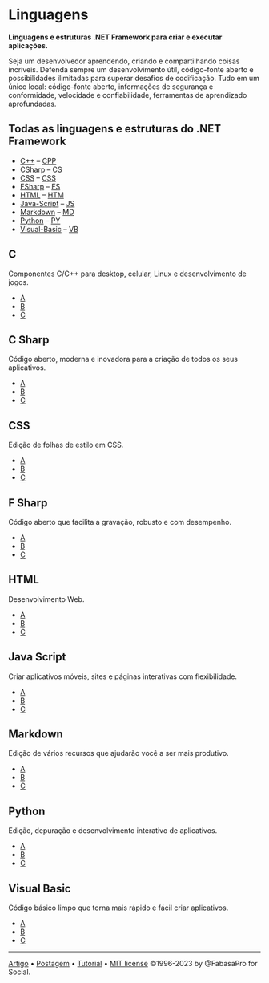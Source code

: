 # Linguagens

**Linguagens e estruturas .NET Framework para criar e executar aplicações.**

Seja um desenvolvedor aprendendo, criando e compartilhando coisas incríveis. Defenda sempre um desenvolvimento útil, código-fonte aberto e possibilidades ilimitadas para superar desafios de codificação. Tudo em um único local: código-fonte aberto, informações de segurança e conformidade, velocidade e confiabilidade, ferramentas de aprendizado aprofundadas.

## Todas as linguagens e estruturas do .NET Framework

+ [C++](https://github.com/poitanotalk/source/tree/main#c) – [CPP](https://github.com/fabasapro/files/cpp)
+ [CSharp](https://github.com/poitanotalk/source/tree/main#c-sharp) – [CS](https://github.com/fabasapro/files/cs)
+ [CSS](https://github.com/poitanotalk/source/tree/main#css) – [CSS](https://github.com/fabasapro/files/css)
+ [FSharp](https://github.com/poitanotalk/source/tree/main#f-sharp) – [FS](https://github.com/fabasapro/files/fs)
+ [HTML](https://github.com/poitanotalk/source/tree/main#html) – [HTM](https://github.com/fabasapro/files/htm)
+ [Java-Script](https://github.com/poitanotalk/source/tree/main#java-script) – [JS](https://github.com/fabasapro/files/js)
+ [Markdown](https://github.com/poitanotalk/source/tree/main#markdown) – [MD](https://github.com/fabasapro/files/md)
+ [Python](https://github.com/poitanotalk/source/tree/main#python) – [PY](https://github.com/fabasapro/files/py)
+ [Visual-Basic](https://github.com/poitanotalk/source/tree/main#visual-basic) – [VB](https://github.com/fabasapro/files/vb)

## C
Componentes C/C++ para desktop, celular, Linux e desenvolvimento de jogos.
+ [A](https://github.com/fabasapro/languages)
+ [B](https://github.com/fabasapro/languages)
+ [C](https://github.com/fabasapro/languages)

## C Sharp
Código aberto, moderna e inovadora para a criação de todos os seus aplicativos.
+ [A](https://github.com/fabasapro/languages)
+ [B](https://github.com/fabasapro/languages)
+ [C](https://github.com/fabasapro/languages)

## CSS
Edição de folhas de estilo em CSS.
+ [A](https://github.com/fabasapro/languages)
+ [B](https://github.com/fabasapro/languages)
+ [C](https://github.com/fabasapro/languages)

## F Sharp
Código aberto que facilita a gravação, robusto e com desempenho.
+ [A](https://github.com/fabasapro/languages)
+ [B](https://github.com/fabasapro/languages)
+ [C](https://github.com/fabasapro/languages)

## HTML
Desenvolvimento Web.
+ [A](https://github.com/fabasapro/languages)
+ [B](https://github.com/fabasapro/languages)
+ [C](https://github.com/fabasapro/languages)

## Java Script
Criar aplicativos móveis, sites e páginas interativas com flexibilidade.
+ [A](https://github.com/fabasapro/languages)
+ [B](https://github.com/fabasapro/languages)
+ [C](https://github.com/fabasapro/languages)

## Markdown
Edição de vários recursos que ajudarão você a ser mais produtivo.
+ [A](https://github.com/fabasapro/languages)
+ [B](https://github.com/fabasapro/languages)
+ [C](https://github.com/fabasapro/languages)

## Python
Edição, depuração e desenvolvimento interativo de aplicativos.
+ [A](https://github.com/fabasapro/languages)
+ [B](https://github.com/fabasapro/languages)
+ [C](https://github.com/fabasapro/languages)

## Visual Basic
Código básico limpo que torna mais rápido e fácil criar aplicativos.
+ [A](https://github.com/fabasapro/languages)
+ [B](https://github.com/fabasapro/languages)
+ [C](https://github.com/fabasapro/languages)

---
[Artigo](https://github.com/fabasapro/languages/article) • [Postagem](https://github.com/fabasapro/languages/post) • [Tutorial](https://github.com/fabasapro/languages/tutorial) • [MIT license](https://github.com/fabasapro/languages/license) ©1996-2023 by @FabasaPro for Social.






